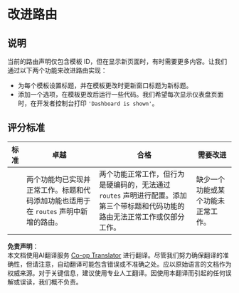 <!--
CO_OP_TRANSLATOR_METADATA:
{
  "original_hash": "8223e429218befa731dd5bfd22299520",
  "translation_date": "2025-08-24T00:09:43+00:00",
  "source_file": "7-bank-project/1-template-route/assignment.md",
  "language_code": "zh"
}
-->
# 改进路由

## 说明

当前的路由声明仅包含模板 ID，但在显示新页面时，有时需要更多内容。让我们通过以下两个功能来改进路由实现：

- 为每个模板设置标题，并在模板更改时更新窗口标题为新标题。
- 添加一个选项，在模板更改后运行一些代码。我们希望每次显示仪表盘页面时，在开发者控制台打印 `'Dashboard is shown'`。

## 评分标准

| 标准     | 卓越                                                                                                                          | 合格                                                                                                                                                                                  | 需要改进                                       |
| -------- | ---------------------------------------------------------------------------------------------------------------------------- | ------------------------------------------------------------------------------------------------------------------------------------------------------------------------------------- | --------------------------------------------- |
|          | 两个功能均已实现并正常工作。标题和代码添加功能也适用于在 `routes` 声明中新增的路由。                                           | 两个功能正常工作，但行为是硬编码的，无法通过 `routes` 声明进行配置。添加第三个带标题和代码功能的路由无法正常工作或仅部分工作。                                                        | 缺少一个功能或某个功能未正常工作。             |

**免责声明**：  
本文档使用AI翻译服务 [Co-op Translator](https://github.com/Azure/co-op-translator) 进行翻译。尽管我们努力确保翻译的准确性，但请注意，自动翻译可能包含错误或不准确之处。应以原始语言的文档作为权威来源。对于关键信息，建议使用专业人工翻译。因使用本翻译而引起的任何误解或误读，我们概不负责。